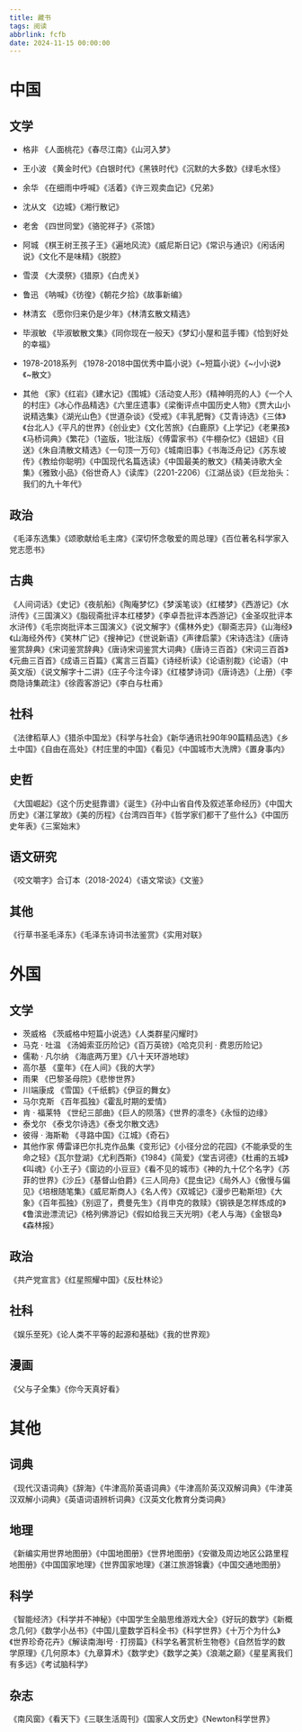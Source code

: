 ```yaml
---
title: 藏书
tags: 阅读
abbrlink: fcfb
date: 2024-11-15 00:00:00
---
```


# 中国
## 文学
- 格非
《人面桃花》《春尽江南》《山河入梦》
- 王小波
《黄金时代》《白银时代》《黑铁时代》《沉默的大多数》《绿毛水怪》
- 余华
《在细雨中呼喊》《活着》《许三观卖血记》《兄弟》
- 沈从文
《边城》《湘行散记》
- 老舍
《四世同堂》《骆驼祥子》《茶馆》 
- 阿城
《棋王树王孩子王》《遍地风流》《威尼斯日记》《常识与通识》《闲话闲说》《文化不是味精》《脱腔》 
- 雪漠
《大漠祭》《猎原》《白虎关》 
- 鲁迅
《呐喊》《彷徨》《朝花夕拾》《故事新编》 
- 林清玄
《愿你归来仍是少年》《林清玄散文精选》 
- 毕淑敏
《毕淑敏散文集》《同你现在一般天》《梦幻小屋和蓝手镯》《恰到好处的幸福》 
- 1978-2018系列
《1978-2018中国优秀中篇小说》《~短篇小说》《~小小说》《~散文》

- 其他
《家》《红岩》《建水记》《围城》《活动变人形》《精神明亮的人》《一个人的村庄》《冰心作品精选》《六里庄遗事》《梁衡评点中国历史人物》《贾大山小说精选集》《湖光山色》《世道杂谈》《受戒》《丰乳肥臀》《艾青诗选》《三体》《台北人》《平凡的世界》《创业史》《文化苦旅》《白鹿原》《上学记》《老果孩》《马桥词典》《繁花》（1盗版，1批注版）《傅雷家书》《牛棚杂忆》《妞妞》《目送》《朱自清散文精选》《一句顶一万句》《城南旧事》《书海泛舟记》《苏东坡传》《教给你聪明》《中国现代名篇选读》《中国最美的散文》《精美诗歌大全集》《雅致小品》《俗世奇人》《读库》（2201-2206）《江湖丛谈》《巨龙抬头：我们的九十年代》

## 政治
《毛泽东选集》《颂歌献给毛主席》《深切怀念敬爱的周总理》《百位著名科学家入党志愿书》

## 古典
《人间词话》《史记》《夜航船》《陶庵梦忆》《梦溪笔谈》《红楼梦》《西游记》《水浒传》《三国演义》《脂砚斋批评本红楼梦》《李卓吾批评本西游记》《金圣叹批评本水浒传》《毛宗岗批评本三国演义》《说文解字》《儒林外史》《聊斋志异》《山海经》《山海经外传》《笑林广记》《搜神记》《世说新语》《声律启蒙》《宋诗选注》《唐诗鉴赏辞典》《宋词鉴赏辞典》《唐诗宋词鉴赏大词典》《唐诗三百首》《宋词三百首》《元曲三百首》《成语三百篇》《寓言三百篇》《诗经析读》《论语别裁》《论语》（中英文版）《说文解字十二讲》《庄子今注今译》《红楼梦诗词》《唐诗选》（上册）《李商隐诗集疏注》《徐霞客游记》《李白与杜甫》

## 社科
《法律稻草人》《猎杀中国龙》《科学与社会》《新华通讯社90年90篇精品选》《乡土中国》《自由在高处》《村庄里的中国》《看见》《中国城市大洗牌》《置身事内》

## 史哲
《大国崛起》《这个历史挺靠谱》《诞生》《孙中山省自传及叙述革命经历》《中国大历史》《湛江掌故》《美的历程》《台湾四百年》《哲学家们都干了些什么》《中国历史年表》《三案始末》

## 语文研究
《咬文嚼字》合订本（2018-2024）《语文常谈》《文鉴》

## 其他
《行草书圣毛泽东》《毛泽东诗词书法鉴赏》《实用对联》


# 外国
## 文学

- 茨威格
《茨威格中短篇小说选》《人类群星闪耀时》 
- 马克 · 吐温
《汤姆索亚历险记》《百万英镑》《哈克贝利 · 费恩历险记》 
- 儒勒 · 凡尔纳
《海底两万里》《八十天环游地球》 
- 高尔基
《童年》《在人间》《我的大学》 
- 雨果
《巴黎圣母院》《悲惨世界》 
- 川端康成
《雪国》《千纸鹤》《伊豆的舞女》 
- 马尔克斯
《百年孤独》《霍乱时期的爱情》 
- 肯 · 福莱特
《世纪三部曲》《巨人的陨落》《世界的凛冬》《永恒的边缘》 
- 泰戈尔
《泰戈尔诗选》《泰戈尔散文选》 
- 彼得 · 海斯勒
《寻路中国》《江城》《奇石》
- 其他作家
傅雷译巴尔扎克作品集《变形记》《小径分岔的花园》《不能承受的生命之轻》《瓦尔登湖》《尤利西斯》《1984》《简爱》《堂吉诃德》《杜甫的五城》《叫魂》《小王子》《窗边的小豆豆》《看不见的城市》《神的九十亿个名字》《苏菲的世界》《沙丘》《基督山伯爵》《三人同舟》《昆虫记》《局外人》《傲慢与偏见》《培根随笔集》《威尼斯商人》《名人传》《双城记》《漫步巴勒斯坦》《大象》《百年孤独》《别逗了，费曼先生》《肖申克的救赎》《钢铁是怎样炼成的》《鲁滨逊漂流记》《格列佛游记》《假如给我三天光明》《老人与海》《金银岛》《森林报》 

## 政治
《共产党宣言》《红星照耀中国》《反杜林论》

## 社科
《娱乐至死》《论人类不平等的起源和基础》《我的世界观》

## 漫画
《父与子全集》《你今天真好看》

# 其他
## 词典
《现代汉语词典》《辞海》《牛津高阶英语词典》《牛津高阶英汉双解词典》《牛津英汉双解小词典》《英语词语辨析词典》《汉英文化教育分类词典》

## 地理
《新编实用世界地图册》《中国地图册》《世界地图册》《安徽及周边地区公路里程地图册》《中国国家地理》《世界国家地理》《湛江旅游锦囊》《中国交通地图册》

## 科学
《智能经济》《科学并不神秘》《中国学生全脑思维游戏大全》《好玩的数学》《新概念几何》《数学小丛书》《中国儿童数学百科全书》《科学世界》《十万个为什么》《世界珍奇花卉》《解读南海I号 · 打捞篇》《科学名著赏析生物卷》《自然哲学的数学原理》《几何原本》《九章算术》《数学史》《数学之美》《浪潮之巅》《星星离我们有多远》《考试脑科学》

## 杂志
《南风窗》《看天下》《三联生活周刊》《国家人文历史》《Newton科学世界》